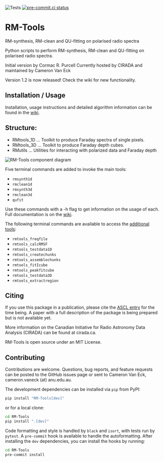 ![Tests](https://github.com/CIRADA-Tools/RM-tools/actions/workflows/python-package.yml/badge.svg) [![pre-commit.ci status](https://results.pre-commit.ci/badge/github/CIRADA-Tools/RM-Tools/master.svg)](https://results.pre-commit.ci/latest/github/CIRADA-Tools/RM-Tools/master)

# RM-Tools

RM-synthesis, RM-clean and QU-fitting on polarised radio spectra

 Python scripts to perform RM-synthesis, RM-clean and QU-fitting on
 polarised radio spectra.


 Initial version by Cormac R. Purcell
 Currently hosted by CIRADA and maintained by Cameron Van Eck

Version 1.2 is now released! Check the wiki for new functionality.

## Installation / Usage
Installation, usage instructions and detailed algorithm information can be found in the [wiki](https://github.com/CIRADA-Tools/RM-Tools/wiki).

## Structure:
- RMtools_1D  ... Toolkit to produce Faraday spectra of single pixels.
- RMtools_3D  ... Toolkit to produce Faraday depth cubes.
- RMutils     ... Utilities for interacting with polarized data and Faraday depth

![RM-Tools component diagram](https://github.com/CIRADA-Tools/RM-Tools/wiki/diagram.png)

Five terminal commands are added to invoke the main tools:
- `rmsynth1d`
- `rmclean1d`
- `rmsynth3d`
- `rmclean3d`
- `qufit`

Use these commands with a -h flag to get information on the usage of each. Full documentation is on the [wiki](https://github.com/CIRADA-Tools/RM-Tools/wiki).

The following terminal commands are available to access the [additional tools](https://github.com/CIRADA-Tools/RM-Tools/wiki/Tools):
- `rmtools_freqfile`
- `rmtools_calcRMSF`
- `rmtools_testdata1D`
- `rmtools_createchunks`
- `rmtools_assemblechunks`
- `rmtools_fitIcube`
- `rmtools_peakfitcube`
- `rmtools_testdata3D`
- `rmtools_extractregion`


## Citing
If you use this package in a publication, please cite the [ASCL entry](https://ui.adsabs.harvard.edu/abs/2020ascl.soft05003P/abstract) for the time being. A paper with a full description of the package is being prepared but is not available yet.

More information on the Canadian Initiative for Radio Astronomy Data Analysis (CIRADA) can be found at cirada.ca.

RM-Tools is open source under an MIT License.

## Contributing
Contributions are welcome. Questions, bug reports, and feature requests can be posted to the GitHub issues page or sent to Cameron Van Eck, cameron.vaneck (at) anu.edu.au.

The development dependencies can be installed via `pip` from PyPI:
```bash
pip install "RM-Tools[dev]"
```
or for a local clone:
```bash
cd RM-Tools
pip install ".[dev]"
```

Code formatting and style is handled by `black` and `isort`, with tests run by `pytest`. A `pre-commit` hook is available to handle the autoformatting. After installing the `dev` dependencies, you can install the hooks by running:
```bash
cd RM-Tools
pre-commit install
```
